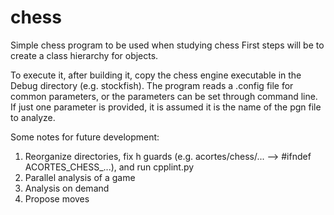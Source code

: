 chess
=====

Simple chess program to be used when studying chess
First steps will be to create a class hierarchy for objects.

To execute it, after building it, copy the chess engine executable in the 
Debug directory (e.g. stockfish). The program reads a .config file for 
common parameters, or the parameters can be set through command line.
If just one parameter is provided, it is assumed it is the name of the pgn 
file to analyze.

Some notes for future development:

1) Reorganize directories, fix h guards (e.g. acortes/chess/... -->
   #ifndef ACORTES_CHESS_...), and run cpplint.py
2) Parallel analysis of a game
3) Analysis on demand
4) Propose moves

